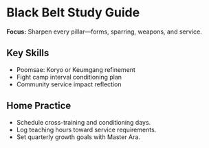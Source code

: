 ﻿# Black Belt Study Guide

**Focus:** Sharpen every pillar—forms, sparring, weapons, and service.

## Key Skills
- Poomsae: Koryo or Keumgang refinement
- Fight camp interval conditioning plan
- Community service impact reflection

## Home Practice
- Schedule cross-training and conditioning days.
- Log teaching hours toward service requirements.
- Set quarterly growth goals with Master Ara.

